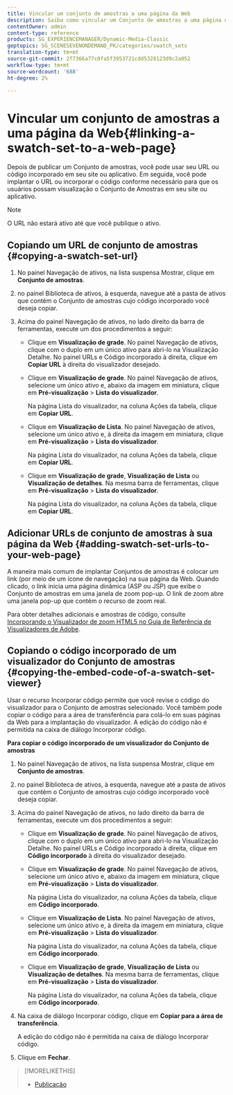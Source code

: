 ```yaml
---
title: Vincular um conjunto de amostras a uma página da Web
description: Saiba como vincular um Conjunto de amostras a uma página da Web.
contentOwner: admin
content-type: reference
products: SG_EXPERIENCEMANAGER/Dynamic-Media-Classic
geptopics: SG_SCENESEVENONDEMAND_PK/categories/swatch_sets
translation-type: tm+mt
source-git-commit: 2f7366a77c0fa5f3953721cdd5328123d9c2a052
workflow-type: tm+mt
source-wordcount: '688'
ht-degree: 2%

---
```



# Vincular um conjunto de amostras a uma página da Web{#linking-a-swatch-set-to-a-web-page}

Depois de publicar um Conjunto de amostras, você pode usar seu URL ou código incorporado em seu site ou aplicativo. Em seguida, você pode implantar o URL ou incorporar o código conforme necessário para que os usuários possam visualização o Conjunto de Amostras em seu site ou aplicativo.

>[!NOTE]
>
>O URL não estará ativo até que você publique o ativo.

## Copiando um URL de conjunto de amostras {#copying-a-swatch-set-url}

1. No painel Navegação de ativos, na lista suspensa Mostrar, clique em **Conjunto de amostras**.
1. no painel Biblioteca de ativos, à esquerda, navegue até a pasta de ativos que contém o Conjunto de amostras cujo código incorporado você deseja copiar.
1. Acima do painel Navegação de ativos, no lado direito da barra de ferramentas, execute um dos procedimentos a seguir:

   * Clique em **Visualização de grade**. No painel Navegação de ativos, clique com o duplo em um único ativo para abri-lo na Visualização Detalhe. No painel URLs e Código incorporado à direita, clique em **Copiar URL** à direita do visualizador desejado.
   * Clique em **Visualização de grade**. No painel Navegação de ativos, selecione um único ativo e, abaixo da imagem em miniatura, clique em **Pré-visualização** > **Lista do visualizador**.

      Na página Lista do visualizador, na coluna Ações da tabela, clique em **Copiar URL**.

   * Clique em **Visualização de Lista**. No painel Navegação de ativos, selecione um único ativo e, à direita da imagem em miniatura, clique em **Pré-visualização** > **Lista do visualizador**.

      Na página Lista do visualizador, na coluna Ações da tabela, clique em **Copiar URL**.

   * Clique em **Visualização de grade**, **Visualização de Lista** ou **Visualização de detalhes**. Na mesma barra de ferramentas, clique em **Pré-visualização** > **Lista do visualizador**.

      Na página Lista do visualizador, na coluna Ações da tabela, clique em **Copiar URL**.

## Adicionar URLs de conjunto de amostras à sua página da Web {#adding-swatch-set-urls-to-your-web-page}

A maneira mais comum de implantar Conjuntos de amostras é colocar um link (por meio de um ícone de navegação) na sua página da Web. Quando clicado, o link inicia uma página dinâmica (ASP ou JSP) que exibe o Conjunto de amostras em uma janela de zoom pop-up. O link de zoom abre uma janela pop-up que contém o recurso de zoom real.

Para obter detalhes adicionais e amostras de código, consulte [Incorporando o Visualizador de zoom HTML5 no Guia de Referência de Visualizadores de Adobe](https://experienceleague.adobe.com/docs/dynamic-media-developer-resources/library/viewers-aem-assets-dmc/zoom/c-html5-20-zoom-viewer-about.html#section-e1c3106f5b3e445d9b95be337c2f94e2).

## Copiando o código incorporado de um visualizador do Conjunto de amostras {#copying-the-embed-code-of-a-swatch-set-viewer}

Usar o recurso Incorporar código permite que você revise o código do visualizador para o Conjunto de amostras selecionado. Você também pode copiar o código para a área de transferência para colá-lo em suas páginas da Web para a implantação do visualizador. A edição do código não é permitida na caixa de diálogo Incorporar código.

**Para copiar o código incorporado de um visualizador do Conjunto de amostras**

1. No painel Navegação de ativos, na lista suspensa Mostrar, clique em **Conjunto de amostras**.
1. no painel Biblioteca de ativos, à esquerda, navegue até a pasta de ativos que contém o Conjunto de amostras cujo código incorporado você deseja copiar.
1. Acima do painel Navegação de ativos, no lado direito da barra de ferramentas, execute um dos procedimentos a seguir:

   * Clique em **Visualização de grade**. No painel Navegação de ativos, clique com o duplo em um único ativo para abri-lo na Visualização Detalhe. No painel URLs e Código incorporado à direita, clique em **Código incorporado** à direita do visualizador desejado.
   * Clique em **Visualização de grade**. No painel Navegação de ativos, selecione um único ativo e, abaixo da imagem em miniatura, clique em **Pré-visualização** > **Lista do visualizador**.

      Na página Lista do visualizador, na coluna Ações da tabela, clique em **Código incorporado**.

   * Clique em **Visualização de Lista**. No painel Navegação de ativos, selecione um único ativo e, à direita da imagem em miniatura, clique em **Pré-visualização** > **Lista do visualizador**.

      Na página Lista do visualizador, na coluna Ações da tabela, clique em **Código incorporado**.

   * Clique em **Visualização de grade**, **Visualização de Lista** ou **Visualização de detalhes**. Na mesma barra de ferramentas, clique em **Pré-visualização** > **Lista do visualizador**.

      Na página Lista do visualizador, na coluna Ações da tabela, clique em **Código incorporado**.

1. Na caixa de diálogo Incorporar código, clique em **Copiar para a área de transferência**.

   A edição do código não é permitida na caixa de diálogo Incorporar código.

1. Clique em **Fechar**.

>[!MORELIKETHIS]
>
>* [Publicação](publishing-files.md#publishing_files)


